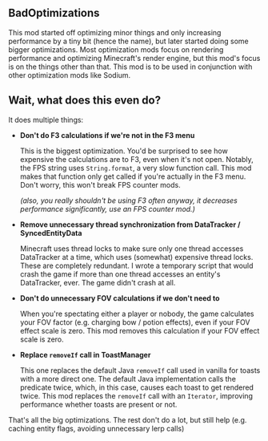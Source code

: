 ## BadOptimizations

This mod started off optimizing minor things and only increasing performance by a tiny bit (hence the name), but later started doing some bigger optimizations.
Most optimization mods focus on rendering performance and optimizing Minecraft's render engine, but this mod's focus is on the things other than that. This mod is to be used in conjunction with other optimization mods like Sodium.<p>

## Wait, what does this even do?
It does multiple things:<p>

- **Don't do F3 calculations if we're not in the F3 menu**<p>
  This is the biggest optimization. You'd be surprised to see how expensive the calculations are to F3, even when it's not open. Notably, the FPS string uses `String.format`, a very slow function call. This mod makes that function only get called if you're actually in the F3 menu. Don't worry, this won't break FPS counter mods.<p>*(also, you really shouldn't be using F3 often anyway, it decreases performance significantly, use an FPS counter mod.)*</p>
- **Remove unnecessary thread synchronization from DataTracker / SyncedEntityData**<p>
  Minecraft uses thread locks to make sure only one thread accesses DataTracker at a time, which uses (somewhat) expensive thread locks. These are completely redundant. I wrote a temporary script that would crash the game if more than one thread accesses an entity's DataTracker, ever. The game didn't crash at all.
- **Don't do unnecessary FOV calculations if we don't need to**<p>
  When you're spectating either a player or nobody, the game calculates your FOV factor (e.g. charging bow / potion effects), even if your FOV effect scale is zero. This mod removes this calculation if your FOV effect scale is zero.<p>
- **Replace `removeIf` call in ToastManager**<p>
  This one replaces the default Java `removeIf` call used in vanilla for toasts with a more direct one. The default Java implementation calls the predicate twice, which, in this case, causes each toast to get rendered twice. This mod replaces the `removeIf` call with an `Iterator`, improving performance whether toasts are present or not. <p>

<p>
That's all the big optimizations. The rest don't do a lot, but still help (e.g. caching entity flags, avoiding unnecessary lerp calls)
</p>

